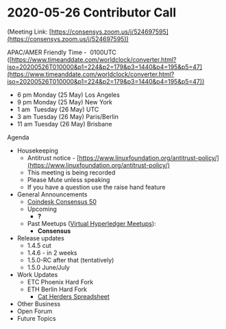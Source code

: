 # 2020-05-26 Contributor Call

(Meeting Link: [https://consensys.zoom.us/j/524697595](https://consensys.zoom.us/j/524697595))

APAC/AMER Friendly Time -  0100UTC ([https://www.timeanddate.com/worldclock/converter.html?iso=20200526T010000&p1=224&p2=179&p3=1440&p4=195&p5=47](https://www.timeanddate.com/worldclock/converter.html?iso=20200526T010000&p1=224&p2=179&p3=1440&p4=195&p5=47))

- 6 pm Monday (25 May) Los Angeles
- 9 pm Monday (25 May) New York
- 1 am  Tuesday (26 May) UTC
- 3 am Tuesday (26 May) Paris/Berlin
- 11 am Tuesday (26 May) Brisbane

Agenda

- Housekeeping
  - Antitrust notice - [https://www.linuxfoundation.org/antitrust-policy/](https://www.linuxfoundation.org/antitrust-policy/)
  - This meeting is being recorded
  - Please Mute unless speaking
  - If you have a question use the raise hand feature
- General Announcements
  - [Coindesk Consensus 50](https://www.coindesk.com/coindesk-50-besu-enterprise-marriage-ethereum-hyperledger) 
  - Upcoming
    - **?**
  - Past Meetups ([Virtual Hyperledger Meetups](https://lf-hyperledger.atlassian.net/wiki/display/events/Virtual+Hyperledger+Meetups)):
    - **Consensus**
- Release updates
  - 1.4.5 cut
  - 1.4.6 - in 2 weeks
  - 1.5.0-RC after that (tentatively)
  - 1.5.0 June/July
- Work Updates  
  - ETC Phoenix Hard Fork
  - ETH Berlin Hard Fork
    - [Cat Herders Spreadsheet](https://docs.google.com/spreadsheets/d/1BomvS0hjc88eTfx1b8Ufa6KYS3vMEb2c8TQ5HJWx2lc/edit#gid=0)
- Other Business
- Open Forum
- Future Topics